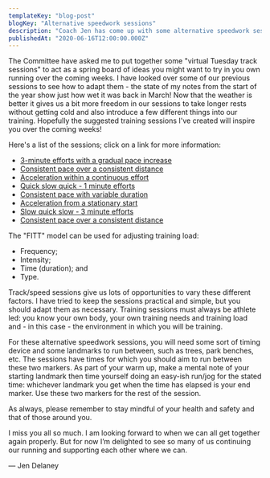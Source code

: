 ```yaml
---
templateKey: "blog-post"
blogKey: "Alternative speedwork sessions"
description: "Coach Jen has come up with some alternative speedwork sessions you can do while the track is closed"
publishedAt: "2020-06-16T12:00:00.000Z"
---
```

The Committee have asked me to put together some "virtual Tuesday track sessions" to act as a spring board of ideas you 
might want to try in you own running over the coming weeks.  I have looked over some of our previous sessions to see 
how to adapt them - the state of my notes from the start of the year show just how wet it was back in March!  Now that 
the weather is better it gives us a bit more freedom in our sessions to take longer rests without getting cold and 
also introduce a few different things into our training. Hopefully the suggested training sessions I've created 
will inspire you over the coming weeks!

Here's a list of the sessions; click on a link for more information:

* [3-minute efforts with a gradual pace increase](/events/2020-06-23-19-00-3-minute-efforts-with-gradual-pace-increase/)
* [Consistent pace over a consistent distance](/events/2020-06-30-19-00-consistent-pace-over-a-consistent-distance/)
* [Acceleration within a continuous effort](/events/2020-07-07-19-00-acceleration-within-a-continuous-effort/)
* [Quick slow quick - 1 minute efforts](/events/2020-07-14-19-00-quick-slow-quick-1-minute-efforts/)
* [Consistent pace with variable duration](/events/2020-07-21-19-00-consistent-pace-with-variable-duration/)
* [Acceleration from a stationary start](/events/2020-07-28-19-00-acceleration-from-a-stationary-start/)
* [Slow quick slow - 3 minute efforts](/events/2020-08-04-19-00-slow-quick-slow-3-minute-efforts/)
* [Consistent pace over a consistent distance](/events/2020-08-11-19-00-consistent-pace-over-a-consistent-distance/)

The "FITT" model can be used for adjusting training load:

* Frequency;
* Intensity;
* Time (duration); and
* Type.
 
Track/speed sessions give us lots of opportunities to vary these different factors.  I have tried to keep the sessions 
practical and simple, but you should adapt them as necessary.  Training sessions must always be athlete led: you know 
your own body, your own training needs and training load and - in this case - the environment in which you will be 
training.

For these alternative speedwork sessions, you will need some sort of timing device and some landmarks to run between, 
such as trees, park benches, etc. The sessions have times for which you should aim to run between these two markers. 
As part of your warm up, make a mental note of your starting landmark then time yourself doing an easy-ish run/jog for 
the stated time: whichever landmark you get when the time has elapsed is your end marker. Use these two markers for the 
rest of the session.

As always, please remember to stay mindful of your health and safety and that of those around you.

I miss you all so much.  I am looking forward to when we can all get together again properly.  But for now I’m 
delighted to see so many of us continuing our running and supporting each other where we can.

&mdash; Jen Delaney